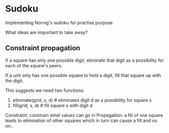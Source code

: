 # Sudoku

Implementing Norvig's sudoku for practise purpose

What ideas are important to take away?


## Constraint propagation

If a square has only one possible digit, eliminate that digit as a possibility for each of the square's peers.

If a unit only has one possible square to hold a digit,    fill that square up with the digit.

This suggests we need two functions:
1. eliminate(grid, s, d) # eliminates digit d as a possibility for square s
2. fill(grid, s, d) # fill square s with digit d

Constraint: constrain what values can go in
Propagation: a fill of one square leads to elimination of other squares which in turn can cause a fill and so on..


